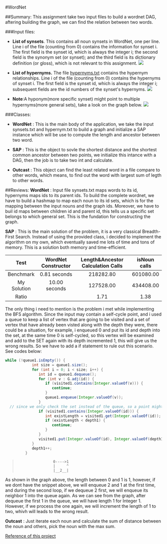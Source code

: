 #WordNet


##Summary: 
This assignment take two input files to build a wordnet DAG, aftering building the graph, we can find the relation between two words.

###Input files:
+ **List of synsets**. This contains all noun synsets in WordNet, one per line. Line i of the file (counting from 0) contains the information for synset i. The first field is the synset id, which is always the integer i; the second field is the synonym set (or synset); and the third field is its dictionary definition (or gloss), which is not relevant to this assignment.
![](https://www.cs.princeton.edu/courses/archive/fall15/cos226/assignments/wordnet-synsets.png)
+ **List of hypernyms.** The file [hypernyms.txt](ftp://ftp.cs.princeton.edu/pub/cs226/wordnet/hypernyms.txt) contains the hypernym relationships. Line i of the file (counting from 0) contains the hypernyms of synset i. The first field is the synset id, which is always the integer i; subsequent fields are the id numbers of the synset's hypernyms.
![](https://www.cs.princeton.edu/courses/archive/fall15/cos226/assignments/wordnet-hypernyms.png)

+ **Note**:A hyponym(more specific synset) might point to multiple hypernyms(more general sets), take a look on the graph below.
![](https://www.cs.princeton.edu/courses/archive/fall15/cos226/assignments/wordnet-event.png)


###Classes:
+ **WordNet** : This is the main body of the application, we take the input synsets.txt and hypernym.txt to build a graph and initialize a SAP instance which will be use to compute the length and ancestor between two word.

+ **SAP** : This is the object to sovle the shortest distance and the shortest common ancestor between two points, we initialize this intance with a DAG, then the job is to take two int and calculate. 

+ **Outcast** : This object can find the least related word in a file compare to other words, which means, to find out the word with largest sum of legth to other words.



##Reviews:
**WordNet** : Input file synsets.txt maps words to its id, hypernyms maps ids to its parent ids. To build the complete wordnet, we have to build a hashmap to map each noun to its id sets, which is for the mapping between the input nouns and the graph ids. Moreover, we have to buil id maps between children id and parent id, this tells us a specific set belongs to which general set. This is the fundation for constructing the graph.

**SAP** : This is the main solution of the problem, it is a very classical Breadth-First Search. Instead of using the provided class, i decided to implement the algorithm on my own, which eventually saved me lots of time and tons of memory.
 This is a solution both memory and time-efficient.
 
 
| Test      | WordNet Constructor    | Length&Ancestor Calculation Calls | isNoun calls|
| :-------------: |:-------------:| :-----:|:-------:|
| Benchmark      | 0.81 seconds | 218282.80 |  601080.00|
| My Solution    | 10.00 seconds |127528.00 | 434408.00|
|Ratio           |               |      1.71|       1.38 |

   The only thing i need to mention is the problem i met while implementing the BFS algorithm. Since the input may contain a self-cycle point, and i used a queue to keep a list of vertex that are going to be visited and a set of vertex that have already been visted along with the depth they were, there could be a situation, for example, i enqueued 0 and put its id and depth into the set, at the same time 0 is self-cycled, so this vertex will be examined and add to the SET again with its depth incremented 1, this will give us the wrong results. So we have to add a if statement to rule out this scenario.
 See codes below:
```java
while (!queue1.isEmpty()) {
            int size = queue1.size();
            for (int i = 0; i < size; i++) {
               int id = queue1.dequeue();
               for (int v : G.adj(id)) {
                  if (visited1.contains(Integer.valueOf(v))) {
                     continue;
                  }
                  queue1.enqueue(Integer.valueOf(v));
               } 
  // since we only check the set instead of the queue, so a point might enter the queue twice if it was a self-cycle point this will cause the length to increment by one
               if (visited1.contains(Integer.valueOf(id))) { 
                  int existLength = visited1.get(Integer.valueOf(id));
                  if (existLength < depth1) {
                     continue;
                  }
               } 
               visited1.put(Integer.valueOf(id), Integer.valueOf(depth1));
            }
            depth1++;
         }


```

>                     0---->1
>                     |     ^
>                     |__2__|

As shown in the graph above, the length between 0 and 1 is 1, however, if we dont have the snippet above, we will enqueue 2 and 1 at the first time, and during the second loop, if we dequeue 2 first, we will enqueue its neighbor 1 into the queue again. As we can see from the graph, after dequeue the first 1 in the queue, we will have length 1 for Integer 1. However, if we process the one again, we will increment the length of 1 to two, whivh will leads to the wrong result.

**Outcast** : Just iterate each noun and calculate the sum of distance between the noun and others, pick the noun with the max sum.



[Reference of this project](https://www.cs.princeton.edu/courses/archive/fall15/cos226/assignments/wordnet.html)
